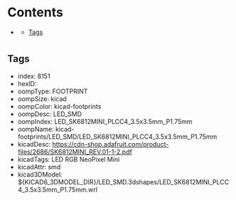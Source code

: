 



Contents
========

* [](#)
	* [Tags](#tags)

# 

## Tags

- index: 8151
- hexID: 
- oompType: FOOTPRINT
- oompSize: kicad
- oompColor: kicad-footprints
- oompDesc: LED_SMD
- oompIndex: LED_SK6812MINI_PLCC4_3.5x3.5mm_P1.75mm
- oompName: kicad-footprints/LED_SMD/LED_SK6812MINI_PLCC4_3.5x3.5mm_P1.75mm
- kicadDesc: https://cdn-shop.adafruit.com/product-files/2686/SK6812MINI_REV.01-1-2.pdf
- kicadTags: LED RGB NeoPixel Mini
- kicadAttr: smd
- kicad3DModel: ${KICAD6_3DMODEL_DIR}/LED_SMD.3dshapes/LED_SK6812MINI_PLCC4_3.5x3.5mm_P1.75mm.wrl
